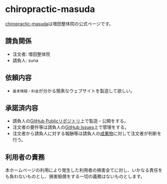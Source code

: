 # chiropractic-masuda
[chiropractic-masuda](https://ghsable.github.io/chiropractic-masuda/)は増田整体院の公式ページです。

## 請負関係
* 注文者: 増田整体院
* 請負人: suna

## 依頼内容
* `基本情報・料金`が分かる簡素なウェブサイトを製造して欲しい。

## 承諾済内容
* 請負人の[GitHub Publicリポジトリ](https://github.com/ghsable/chiropractic-masuda)上で製造・公開をする。
* 注文者の要件等は請負人の[GitHub Issues](https://github.com/ghsable/chiropractic-masuda/issues)上で管理をする。
* 注文者から請負人に対する報酬等は請負人の[成果物](https://ghsable.github.io/chiropractic-masuda/)に対して注文者が判断を行う。

## 利用者の責務
本ホームページの利用により発生した利用者の損害全てに対し、いかなる責任をも負わないものとし、損害賠償をする一切の義務はないものとします。
